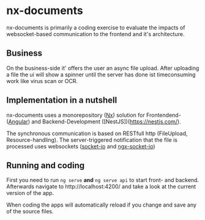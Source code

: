 # nx-documents
nx-documents is primarily a coding exercise to evaluate the impacts of websocket-based communication to the frontend and it's architecture.

## Business
On the business-side it' offers the user an async file upload. After uploading a file the ui will show a spinner until the server has done ist timeconsuming work like virus scan or OCR.

## Implementation in a nutshell
nx-documents uses a monorepository ([Nx](https://nx.dev)) solution for Frontendend- ([Angular](https://angular.io)) 
and Backend-Development ([NestJS])(https://nestjs.com/).

The synchronous communication is based on RESTfull http (FileUpload, Resource-handling). The server-triggered notification that the file is processed uses websockets ([socket-io](https://socket.io/) and [ngx-socket-io](https://github.com/rodgc/ngx-socket-io))

## Running and coding 

First you need to run `ng serve` **and** `ng serve api` to start front- and backend.
Afterwards navigate to http://localhost:4200/ and take a look at the current version of the app.

When coding the apps will automatically reload if you change and save any of the source files.
